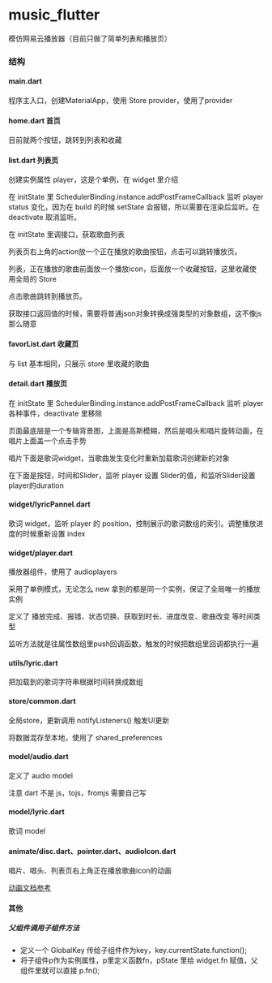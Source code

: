 # music_flutter

模仿网易云播放器（目前只做了简单列表和播放页）

### 结构

#### main.dart

程序主入口，创建MaterialApp，使用 Store provider，使用了provider

#### home.dart  首页

目前就两个按钮，跳转到列表和收藏

#### list.dart 列表页

创建实例属性 player，这是个单例，在 widget 里介绍

在 initState 里 SchedulerBinding.instance.addPostFrameCallback 监听 player status 变化，因为在 build 的时候 setState 会报错，所以需要在渲染后监听。在 deactivate 取消监听。

在 initState 里调接口，获取歌曲列表

列表页右上角的action放一个正在播放的歌曲按钮，点击可以跳转播放页。

列表，正在播放的歌曲前面放一个播放icon，后面放一个收藏按钮，这里收藏使用全局的 Store

点击歌曲跳转到播放页。

获取接口返回值的时候，需要将普通json对象转换成强类型的对象数组，这不像js那么随意

#### favorList.dart  收藏页

与 list 基本相同，只展示 store 里收藏的歌曲

#### detail.dart 播放页

在 initState 里 SchedulerBinding.instance.addPostFrameCallback 监听 player 各种事件，deactivate 里移除

页面最底层是一个专辑背景图，上面是高斯模糊，然后是唱头和唱片旋转动画，在唱片上面盖一个点击手势

唱片下面是歌词widget，当歌曲发生变化时重新加载歌词创建新的对象

在下面是按钮，时间和Slider，监听 player 设置 Slider的值，和监听Slider设置player的duration

#### widget/lyricPannel.dart
 
 歌词 widget，监听 player 的 position，控制展示的歌词数组的索引。调整播放进度的时候重新设置 index

#### widget/player.dart

播放器组件，使用了 audioplayers

采用了单例模式，无论怎么 new 拿到的都是同一个实例，保证了全局唯一的播放实例

定义了 播放完成、报错、状态切换、获取到时长、进度改变、歌曲改变 等时间类型

监听方法就是往属性数组里push回调函数，触发的时候把数组里回调都执行一遍

#### utils/lyric.dart

把加载到的歌词字符串根据时间转换成数组

#### store/common.dart

全局store，更新调用 notifyListeners() 触发UI更新

将数据混存至本地，使用了 shared_preferences

#### model/audio.dart

定义了 audio model

注意 dart 不是 js，tojs，fromjs 需要自己写

#### model/lyric.dart

歌词 model

#### animate/disc.dart、pointer.dart、audioIcon.dart

唱片、唱头、列表页右上角正在播放歌曲icon的动画

[动画文档参考](https://book.flutterchina.club/chapter9/)

#### 其他

##### 父组件调用子组件方法
- 定义一个 GlobalKey 传给子组件作为key，key.currentState.function();
- 将子组件p作为实例属性，p里定义函数fn，pState 里给 widget.fn 赋值，父组件里就可以直接 p.fn();











